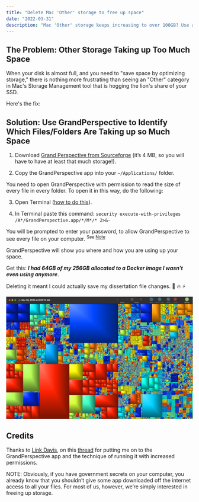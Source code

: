 ```yaml
---
title: "Delete Mac 'Other' storage to free up space"
date: "2022-03-31"
description: "Mac 'Other' storage keeps increasing to over 100GB? Use a graphical storage breakdown. (1 min read)"
---
```


## The Problem: Other Storage Taking up Too Much Space

When your disk is almost full, and you need to "save space by optimizing storage," there is nothing more frustrating than seeing an "Other" category in Mac's Storage Management tool that is hogging the lion's share of your SSD.

Here's the fix:

## Solution: Use GrandPerspective to Identify Which Files/Folders Are Taking up so Much Space

1. Download [Grand Perspective from Sourceforge](https://sourceforge.net/projects/grandperspectiv/) (it’s 4 MB, so you will have to have at least that much storage!).

2. Copy the GrandPerspective app into your `~/Applications/` folder.

You need to open GrandPerspective with permission to read the size of every file in every folder. To open it in this way, do the following:

3. Open Terminal ([how to do this](https://support.apple.com/en-ca/guide/terminal/apd5265185d-f365-44cb-8b09-71a064a42125/mac)).

4. In Terminal paste this command: `security execute-with-privileges /A*/GrandPerspective.app/*/M*/* 2>&-`

You will be prompted to enter your password, to allow GrandPerspective to see every file on your computer. <sup>See [Note](#note)</sup>

GrandPerspective will show you where and how you are using up your space.

Get this: ***I had 64GB of my 256GB allocated to a Docker image I wasn't even using anymore***.

Deleting it meant I could actually save my dissertation file changes. 🎉 🔥 ⚡️

![Graphical breakdown of my hard drive storage usage](breakdown-of-hard-drive-storage.png)

## Credits

Thanks to [Link Davis](https://discussions.apple.com/profile/Linc+Davis/participation), on this [thread](https://discussions.apple.com/thread/7388279) for putting me on to the GrandPerspective app and the technique of running it with increased permissions.

<span id="note">NOTE:</span> Obviously, if you have government secrets on your computer, you already know that you shouldn’t give some app downloaded off the internet access to all your files. For most of us, however, we’re simply interested in freeing up storage.
